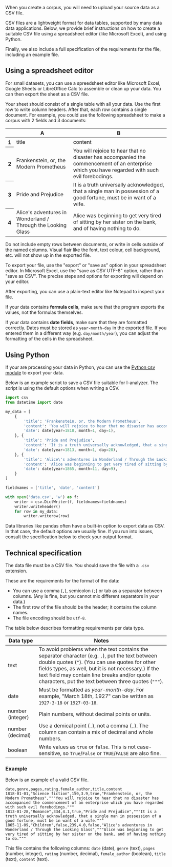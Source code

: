 When you create a corpus, you will need to upload your source data as a CSV file.

CSV files are a lightweight format for data tables, supported by many data data applications. Below, we provide brief instructions on how to create a suitable CSV file using a spreadsheet editor (like Microsoft Excel), and using Python.

Finally, we also include a full specification of the requirements for the file, including an example file.

## Using a spreadsheet editor

For small datasets, you can use a spreedsheet editor like Microsoft Excel, Google Sheets or LibreOffice Calc to assemble or clean up your data. You can then export the sheet as a CSV file.

Your sheet should consist of a single table with all your data. Use the first row to write column headers. After that, each row contains a single document. For example, you could use the following spreadsheet to make a corpus with 2 fields and 3 documents:

<table class="spreadsheet">
    <thead>
        <tr>
            <th></th>
            <th>A</th>
            <th>B</th>
        </tr>
    </thead>
    <tbody>
        <tr>
            <th>1</th>
            <td>title</td>
            <td>content</td>
        </tr>
        <tr>
            <th>2</th>
            <td>Frankenstein, or, the Modern Prometheus</td>
            <td>You will rejoice to hear that no disaster has accompanied the commencement of an enterprise which you have regarded with such evil forebodings.</td>
        </tr>
        <tr>
            <th>3</th>
            <td>Pride and Prejudice</td>
            <td>It is a truth universally acknowledged, that a single man in possession of a good fortune, must be in want of a wife.</td>
        </tr>
        <tr>
            <th>4</th>
            <td>Alice's adventures in Wonderland / Through the Looking Glass</td>
            <td>Alice was beginning to get very tired of sitting by her sister on the bank, and of having nothing to do.</td>
        </tr>
    </tbody>
</table>

Do not include empty rows between documents, or write in cells outside of the named columns. Visual flair like the font, text colour, cell background, etc. will not show up in the exported file.

To export your file, use the "export" or "save as" option in your spreadsheet editor. In Microsoft Excel, use the "save as CSV UTF-8" option, rather than "save as CSV". The precise steps and options for exporting will depend on your editor.

After exporting, you can use a plain-text editor like Notepad to inspect your file.

If your data contains **formula cells**, make sure that the program exports the values, not the formulas themselves.

If your data contains **date fields**, make sure that they are formatted correctly. Dates must be stored as `year-month-day` in the exported file. If you entered them in a different way (e.g. `day/month/year`), you can adjust the formatting of the cells in the spreadsheet.

## Using Python

If your are processing your data in Python, you can use the [Python csv module](https://docs.python.org/3/library/csv.html#module-csv) to export your data.

Below is an example script to save a CSV file suitable for I-analyzer. The script is using the default options when writing a CSV.

```python
import csv
from datetime import date

my_data = [
    {
        'title': 'Frankenstein, or, the Modern Prometheus',
        'content': 'You will rejoice to hear that no disaster has accompanied the commencement of an enterprise which you have regarded with such evil forebodings.',
        'date': date(year=1818, month=1, day=1),
    }, {
        'title': 'Pride and Prejudice',
        'content': 'It is a truth universally acknowledged, that a single man in possession of a good fortune, must be in want of a wife.',
        'date': date(year=1813, month=1, day=28),
    }, {
        'title': 'Alice\'s adventures in Wonderland / Through the Looking Glass',
        'content': 'Alice was beginning to get very tired of sitting by her sister on the bank, and of having nothing to do.',
        'date': date(year=1865, month=11, day=9),
    }
]

fieldnames = ['title', 'date', 'content']

with open('data.csv', 'w') as f:
    writer = csv.DictWriter(f, fieldnames=fieldnames)
    writer.writeheader()
    for row in my_data:
        writer.writerow(row)
```

Data libraries like pandas often have a built-in option to export data as CSV. In that case, the default options are usually fine. If you run into issues, consult the specification below to check your output format.

## Technical specification

The data file must be a CSV file. You should save the file with a `.csv` extension.

These are the requirements for the format of the data:

- You can use a comma (`,`), semicolon (`;`) or tab as a separator between columns. (Any is fine, but you cannot mix different separators in your data.)
- The first row of the file should be the header; it contains the column names.
- The file encoding should be `utf-8`.

The table below describes formatting requirements per data type.

| Data type | Notes |
|-----------|-------|
| text      | To avoid problems when the text contains the separator character (e.g. `,`), put the text between double quotes (`"`). (You can use quotes for other fields types, as well, but it is not necessary.) If the text field may contain line breaks and/or quote characters, put the text between three quotes (`"""`). |
| date      | Must be formatted as *year-month-day*. For example, "March 18th, 1927" can be written as `1927-3-18` or `1927-03-18`. |
| number (integer) | Plain numbers, without decimal points or units. |
| number (decimal) | Use a demical point (`.`), not a comma (`,`). The column can contain a mix of decimal and whole numbers. |
| boolean   | Write values as `true` or `false`. This is not case-sensitive, so `True`/`False` or `TRUE`/`FALSE` are also fine. |

### Example

Below is an example of a valid CSV file.

```csv
date,genre,pages,rating,female_author,title,content
1818-01-01,"Science fiction",150,3.9,true,"Frankenstein, or, the Modern Prometheus","""You will rejoice to hear that no disaster has accompanied the commencement of an enterprise which you have regarded with such evil forebodings."""
1813-01-28,"Romance",334,4.1,true,"Pride and Prejudice","""It is a truth universally acknowledged, that a single man in possession of a good fortune, must be in want of a wife."""
1865-11-09,"Children",false,239,4.0,false,"Alice's adventures in Wonderland / Through the Looking Glass","""Alice was beginning to get very tired of sitting by her sister on the bank, and of having nothing to do."""
```

This file contains the following columns:  `date` (date), `genre` (text), `pages` (number, integer), `rating` (number, decimal), `female_author` (boolean), `title` (text), `content` (text).
